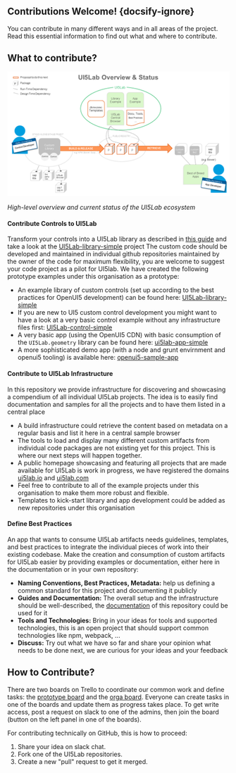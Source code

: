 ## Contributions Welcome! {docsify-ignore}

You can contribute in many different ways and in all areas of the project.
Read this essential information to find out what and where to contribute.

## What to contribute?

![UI5Lab Ecosystem](../../media/UI5LabOverview.png)

*High-level overview and current status of the UI5Lab ecosystem*

#### Contribute Controls to UI5Lab

Transform your controls into a UI5Lab library as described in [this guide](de-de/how_to/contribute_custom_control_library.md) and take a look at the [UI5Lab-library-simple](https://github.com/UI5Lab/UI5Lab-library-simple) project
The custom code should be developed and maintained in individual github repositories maintained by the owner of the code for maximum flexibility, you are welcome to suggest your code project as a pilot for UI5lab. We have created the following prototype examples under this organisation as a prototype:

  * An example library of custom controls (set up according to the best practices for OpenUI5 development) can be found here:
   [UI5Lab-library-simple](https://github.com/openui5/UI5Lab-library-simple)
  * If you are new to UI5 custom control development you might want to have a look at a very basic control example without any infrastructure files first:
   [UI5Lab-control-simple](https://github.com/openui5/UI5Lab-control-simple)
  * A very basic app (using the OpenUI5 CDN) with basic consumption of the `UI5Lab.geometry` library can be found here:
   [ui5lab-app-simple](https://github.com/openui5/UI5Lab-app-simple)
  * A more sophisticated demo app (with a node and grunt envirnment and openui5 tooling) is available here:
   [openui5-sample-app](https://github.com/sap/openui5-sample-app)

#### Contribute to UI5Lab Infrastructure

In this repository we provide infrastructure for discovering and showcasing a compendium of all individual UI5Lab projects. The idea is to easily find documentation and samples for all the projects and to have them listed in a central place

  * A build infrastructure could retrieve the content based on metadata on a regular basis and list it here in a central sample browser
  * The tools to load and display many different custom artifacts from individual code packages are not existing yet for this project. This is where our next steps will happen together.
  * A public homepage showcasing and featuring all projects that are made available for UI5Lab is work in progress, we have registered the domains [ui5lab.io](https://ui5lab.io) and [ui5lab.com](https://ui5lab.com)
  * Feel free to contribute to all of the example projects under this organisation to make them more robust and flexible.
  * Templates to kick-start library and app development could be added as new repositories under this organisation

#### Define Best Practices

An app that wants to consume UI5Lab artifacts needs guidelines, templates, and best practices to integrate the individual pieces of work into their existing codebase.
Make the creation and consumption of custom artifacts for UI5Lab easier by providing examples or documentation, either here in the documentation or in your own repository:

  * **Naming Conventions, Best Practices, Metadata:** help us defining a common standard for this project and documenting it publicly
  * **Guides and Documentation:** The overall setup and the infrastructure should be well-described, the [documentation](https://github.com/UI5Lab/UI5Lab-central/blob/master/docs) of this repository could be used for it
  * **Tools and Technologies:** Bring in your ideas for tools and supported technologies, this is an open project that should support common technologies like npm, webpack, ...
  * **Discuss:** Try out what we have so far and share your opinion what needs to be done next, we are curious for your ideas and your feedback

## How to Contribute?

There are two boards on Trello to coordinate our common work and define tasks: the [prototype board](https://trello.com/b/gFQs9ARW/prototype) and the [orga board](https://trello.com/b/v8thvLem/orga). Everyone can create tasks in one of the boards and update them as progress takes place. To get write access, post a request on slack to one of the admins, then join the board (button on the left panel in one of the boards).

For contributing technically on GitHub, this is how to proceed:

1. Share your idea on slack chat.
2. Fork one of the UI5Lab repositories.  
3. Create a new "pull" request to get it merged.
